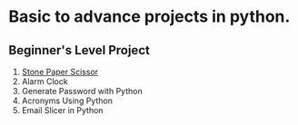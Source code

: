 # Basic to advance projects in python.
## Beginner's Level Project
1. <a href="https://github.com/dubeyshubham786/Python-Projects/tree/main/Stone%20Paper%20Scissor">Stone Paper Scissor</a>
2. Alarm Clock
3. Generate Password with Python
4. Acronyms Using Python
5. Email Slicer in Python
